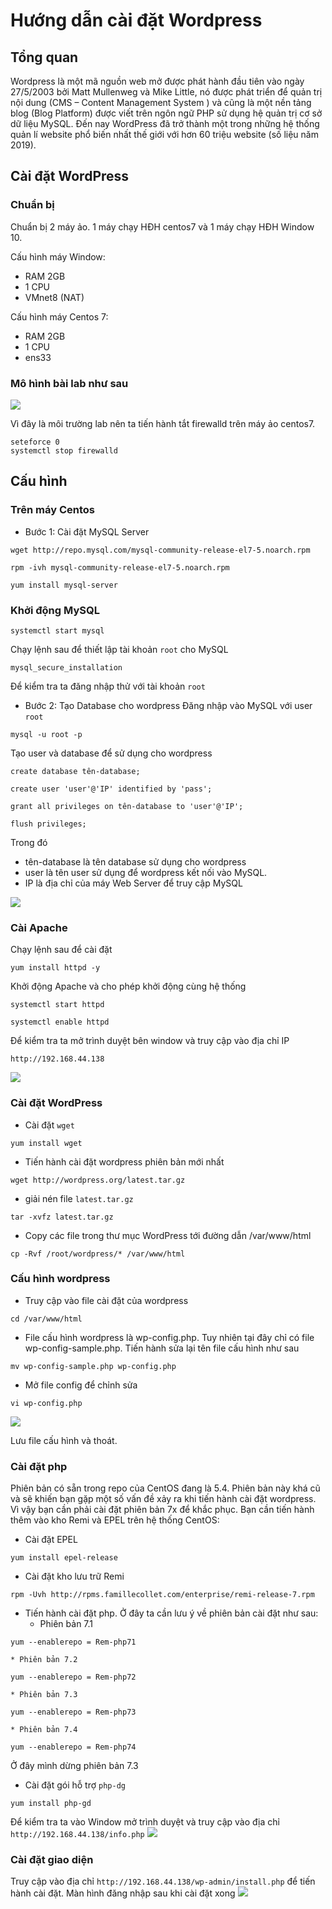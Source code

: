 ﻿# Hướng dẫn cài đặt Wordpress
## Tổng quan
Wordpress là một mã nguồn web mở được phát hành đầu tiên vào ngày 27/5/2003 bởi Matt Mullenweg và Mike Little, nó được phát triển để quản trị nội dung (CMS – Content Management System ) và cũng là một nền tảng blog (Blog Platform) được viết trên ngôn ngữ PHP sử dụng hệ quản trị cơ sở dữ liệu MySQL. Đến nay WordPress đã trở thành một trong những hệ thống quản lí website phổ biến nhất thế giới với hơn 60 triệu website (số liệu năm 2019).
## Cài đặt WordPress
### Chuẩn bị 
Chuẩn bị 2 máy ảo. 1 máy chạy HĐH centos7 và 1 máy chạy HĐH Window 10.

Cấu hình máy Window:
  * RAM 2GB
  * 1 CPU
  * VMnet8 (NAT)
  
Cấu hình máy Centos 7:
  * RAM 2GB
  * 1 CPU
  * ens33
### Mô hình bài lab như sau

![](/image/wp1.png)

Vì đây là môi trường lab nên ta tiến hành tắt firewalld trên máy ảo centos7.
```
seteforce 0
systemctl stop firewalld
```
## Cấu hình
### Trên máy Centos
 * Bước 1: Cài đặt MySQL Server
```
wget http://repo.mysql.com/mysql-community-release-el7-5.noarch.rpm

rpm -ivh mysql-community-release-el7-5.noarch.rpm

yum install mysql-server
```

### Khởi động MySQL
```
systemctl start mysql
```

Chạy lệnh sau để thiết lập tài khoản `root` cho MySQL
```
mysql_secure_installation
```

Để kiểm tra ta đăng nhập thử với tài khoản `root`

 * Bước 2: Tạo Database cho wordpress
Đăng nhập vào MySQL với user `root`
```
mysql -u root -p
```
Tạo user và database để sử dụng cho wordpress
```
create database tên-database;

create user 'user'@'IP' identified by 'pass';

grant all privileges on tên-database to 'user'@'IP';

flush privileges;
```
Trong đó 
   * tên-database là tên database sử dụng cho wordpress
   * user là tên user sử dụng để wordpress kết nối vào MySQL.
   * IP là địa chỉ của máy Web Server để truy cập MySQL

![](/image/wp2.png)

### Cài Apache
Chạy lệnh sau để cài đặt 
```
yum install httpd -y
```
Khởi động Apache và cho phép khởi động cùng hệ thống
```
systemctl start httpd

systemctl enable httpd
```
Để kiểm tra ta mở trình duyệt bên window và truy cập vào địa chỉ IP
```
http://192.168.44.138
```
![](/image/wp3.png)

### Cài đặt WordPress
* Cài đặt `wget`
```
yum install wget
```
* Tiến hành cài đặt wordpress phiên bản mới nhất
```
wget http://wordpress.org/latest.tar.gz
```
* giải nén file `latest.tar.gz`
```
tar -xvfz latest.tar.gz
```
* Copy các file trong thư mục WordPress tới đường dẫn /var/www/html
```
cp -Rvf /root/wordpress/* /var/www/html
```
### Cấu hình wordpress
* Truy cập vào file cài đặt của wordpress
```
cd /var/www/html
```
* File cấu hình wordpress là wp-config.php. Tuy nhiên tại đây chỉ có file wp-config-sample.php. Tiến hành sửa lại tên file cấu hình như sau
```
mv wp-config-sample.php wp-config.php
```
* Mở file config để chỉnh sửa
```
vi wp-config.php
```
![](/image/wp4.png)

Lưu file cấu hình và thoát.

### Cài đặt php
Phiên bản có sẵn trong repo của CentOS đang là 5.4. Phiên bản này khá cũ và sẽ khiến bạn gặp một số vấn đề xảy ra khi tiến hành cài đặt wordpress. Vì vậy bạn cần phải cài đặt phiên bản 7x để khắc phục. Bạn cần tiến hành thêm vào kho Remi và EPEL trên hệ thống CentOS:
* Cài đặt EPEL
```
yum install epel-release
```
* Cài đặt kho lưu trữ Remi
```
rpm -Uvh http://rpms.famillecollet.com/enterprise/remi-release-7.rpm
```
* Tiến hành cài đặt php. Ở đây ta cần lưu ý về phiên bản cài đặt như sau:
    * Phiên bản 7.1
```
yum --enablerepo = Rem-php71
```

    * Phiên bản 7.2
	
```
yum --enablerepo = Rem-php72
```

    * Phiên bản 7.3
	
```
yum --enablerepo = Rem-php73
```

    * Phiên bản 7.4 
	
```
yum --enablerepo = Rem-php74
```
Ở đây mình dừng phiên bản 7.3
* Cài đặt gói hỗ trợ `php-dg`
```
yum install php-gd
```
Để kiểm tra ta vào Window mở trình duyệt và truy cập vào địa chỉ `http://192.168.44.138/info.php`
![](/image/wp5.png)

### Cài đặt giao diện
Truy cập vào địa chỉ `http://192.168.44.138/wp-admin/install.php` để tiến hành cài đặt.
Màn hình đăng nhập sau khi cài đặt xong
![](/image/wp6.png)




